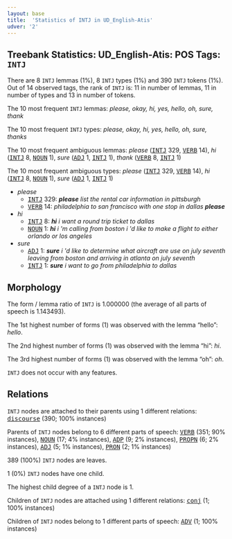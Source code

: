 ```yaml
---
layout: base
title:  'Statistics of INTJ in UD_English-Atis'
udver: '2'
---
```


## Treebank Statistics: UD_English-Atis: POS Tags: `INTJ`

There are 8 `INTJ` lemmas (1%), 8 `INTJ` types (1%) and 390 `INTJ` tokens (1%).
Out of 14 observed tags, the rank of `INTJ` is: 11 in number of lemmas, 11 in number of types and 13 in number of tokens.

The 10 most frequent `INTJ` lemmas: <em>please, okay, hi, yes, hello, oh, sure, thank</em>

The 10 most frequent `INTJ` types:  <em>please, okay, hi, yes, hello, oh, sure, thanks</em>

The 10 most frequent ambiguous lemmas: <em>please</em> (<tt><a href="en_atis-pos-INTJ.html">INTJ</a></tt> 329, <tt><a href="en_atis-pos-VERB.html">VERB</a></tt> 14), <em>hi</em> (<tt><a href="en_atis-pos-INTJ.html">INTJ</a></tt> 8, <tt><a href="en_atis-pos-NOUN.html">NOUN</a></tt> 1), <em>sure</em> (<tt><a href="en_atis-pos-ADJ.html">ADJ</a></tt> 1, <tt><a href="en_atis-pos-INTJ.html">INTJ</a></tt> 1), <em>thank</em> (<tt><a href="en_atis-pos-VERB.html">VERB</a></tt> 8, <tt><a href="en_atis-pos-INTJ.html">INTJ</a></tt> 1)

The 10 most frequent ambiguous types:  <em>please</em> (<tt><a href="en_atis-pos-INTJ.html">INTJ</a></tt> 329, <tt><a href="en_atis-pos-VERB.html">VERB</a></tt> 14), <em>hi</em> (<tt><a href="en_atis-pos-INTJ.html">INTJ</a></tt> 8, <tt><a href="en_atis-pos-NOUN.html">NOUN</a></tt> 1), <em>sure</em> (<tt><a href="en_atis-pos-ADJ.html">ADJ</a></tt> 1, <tt><a href="en_atis-pos-INTJ.html">INTJ</a></tt> 1)


* <em>please</em>
  * <tt><a href="en_atis-pos-INTJ.html">INTJ</a></tt> 329: <em><b>please</b> list the rental car information in pittsburgh</em>
  * <tt><a href="en_atis-pos-VERB.html">VERB</a></tt> 14: <em>philadelphia to san francisco with one stop in dallas <b>please</b></em>
* <em>hi</em>
  * <tt><a href="en_atis-pos-INTJ.html">INTJ</a></tt> 8: <em><b>hi</b> i want a round trip ticket to dallas</em>
  * <tt><a href="en_atis-pos-NOUN.html">NOUN</a></tt> 1: <em><b>hi</b> i 'm calling from boston i 'd like to make a flight to either orlando or los angeles</em>
* <em>sure</em>
  * <tt><a href="en_atis-pos-ADJ.html">ADJ</a></tt> 1: <em><b>sure</b> i 'd like to determine what aircraft are use on july seventh leaving from boston and arriving in atlanta on july seventh</em>
  * <tt><a href="en_atis-pos-INTJ.html">INTJ</a></tt> 1: <em><b>sure</b> i want to go from philadelphia to dallas</em>

## Morphology

The form / lemma ratio of `INTJ` is 1.000000 (the average of all parts of speech is 1.143493).

The 1st highest number of forms (1) was observed with the lemma “hello”: <em>hello</em>.

The 2nd highest number of forms (1) was observed with the lemma “hi”: <em>hi</em>.

The 3rd highest number of forms (1) was observed with the lemma “oh”: <em>oh</em>.

`INTJ` does not occur with any features.


## Relations

`INTJ` nodes are attached to their parents using 1 different relations: <tt><a href="en_atis-dep-discourse.html">discourse</a></tt> (390; 100% instances)

Parents of `INTJ` nodes belong to 6 different parts of speech: <tt><a href="en_atis-pos-VERB.html">VERB</a></tt> (351; 90% instances), <tt><a href="en_atis-pos-NOUN.html">NOUN</a></tt> (17; 4% instances), <tt><a href="en_atis-pos-ADP.html">ADP</a></tt> (9; 2% instances), <tt><a href="en_atis-pos-PROPN.html">PROPN</a></tt> (6; 2% instances), <tt><a href="en_atis-pos-ADJ.html">ADJ</a></tt> (5; 1% instances), <tt><a href="en_atis-pos-PRON.html">PRON</a></tt> (2; 1% instances)

389 (100%) `INTJ` nodes are leaves.

1 (0%) `INTJ` nodes have one child.

The highest child degree of a `INTJ` node is 1.

Children of `INTJ` nodes are attached using 1 different relations: <tt><a href="en_atis-dep-conj.html">conj</a></tt> (1; 100% instances)

Children of `INTJ` nodes belong to 1 different parts of speech: <tt><a href="en_atis-pos-ADV.html">ADV</a></tt> (1; 100% instances)

